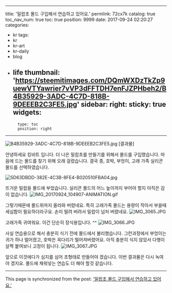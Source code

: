 
---
title: '밀랍초 몰드 구입해서 연습하고 있어요.'
permlink: 72cx7k
catalog: true
toc_nav_num: true
toc: true
position: 9999
date: 2017-09-24 02:20:27
categories:
- kr
tags:
- kr
- kr-art
- kr-daily
- blog
- life
thumbnail: 'https://steemitimages.com/DQmWXDzTkZp9uewVTYawrier7vVP3dFFTDH7enFJZPHbeh2/B4B35929-3ADC-4C7D-818B-9DEEEB2C3FE5.jpg'
sidebar:
    right:
        sticky: true
widgets:
    -
        type: toc
        position: right
---


![B4B35929-3ADC-4C7D-818B-9DEEEB2C3FE5.jpg](https://steemitimages.com/DQmWXDzTkZp9uewVTYawrier7vVP3dFFTDH7enFJZPHbeh2/B4B35929-3ADC-4C7D-818B-9DEEEB2C3FE5.jpg)
[결과물]

안녕하세요 킹비트 입니다. 더 나은 밀랍초를 만들기를 위해서 몰드를 구입했습니다.  마음에 드는 몰드를 찾기 위해 오래 걸렸습니다. 결국 종, 호박, 부엉이, 고래 가족 실리콘 몰드를  선택하였습니다.  


![5D63DBDD-382E-4C3B-8FE4-B020510FBA04.jpg](https://steemitimages.com/DQmdhXAW3uLByVWTB1fy9Sj3mvfsKXTEsNZLS6otdSdEVMh/5D63DBDD-382E-4C3B-8FE4-B020510FBA04.jpg)

뜨거운 밀랍을 몰드에 부었습니다. 실리콘 몰드의 어느 높이까지 부어야 할지 아직은 감이 없습니다. 
![IMG_20170924_104907-ANIMATION.gif](https://steemitimages.com/DQmTSCsGrDDFF24PPrPS6ex9nTvJgE7QkBeAt6tagZnf9PA/IMG_20170924_104907-ANIMATION.gif)

그렇기때문에 몰드위까지 올라와 버렸네요. 특히 고래가족 몰드는 용량이 작아서 부을때 세심함이 필요하더라구요.  손이 떨려 버려서 밀랍이 넘처 버렸네요. 
![IMG_3065.JPG](https://steemitimages.com/DQmbxieGhjA5bcTRoSqP5T8AhVYFtpQb1KQM325Vnxtab2c/IMG_3065.JPG)

고래가족 귀여워요. 이건 단순히 장식용입니다. ^^
![IMG_3066.JPG](https://steemitimages.com/DQmVMkjqxvHSimRVKS9QJepQYmbPyhgwAwtqwU3uKbEYg8G/IMG_3066.JPG)

사실 연습용으로 해서 충분히 식기 전에 몰드에서 불리했습니다. 그런과정에서 부엉이는 귀가 하나 떨어졌고, 호박은 꼭다리가 떨어져버렸어요. 아직 충분히 식지 않았서 다행이 살짝 붙여보니 고정이 됩니다. 
![IMG_3067.JPG](https://steemitimages.com/DQmSrgh4UbCm8QVbwzYy9ziTcdX6AKbBCuryZNhbmu4ETrN/IMG_3067.JPG)

앞으로 이것에다가 심지를 심어 초형태로 만들어야 겠습니다. 이번 결과물은 다시 녹여야 겠지요. 몰드에 채워넣는 연습도 더 해야 할것 같습니다.

- - -

This page is synchronized from the post: ['밀랍초 몰드 구입해서 연습하고 있어요.'](https://steemit.com/@kingbit/72cx7k)
